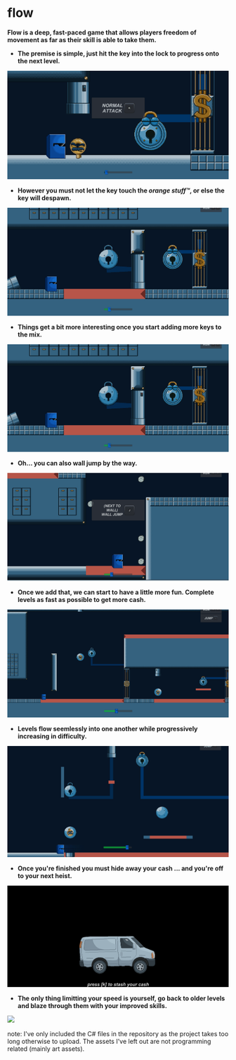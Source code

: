 # flow

**Flow is a deep, fast-paced game that allows players freedom of movement as far as their skill is able to take them.**

- **The premise is simple, just hit the key into the lock to progress onto the next level.**

![](lvl1.gif)

- **However you must not let the key touch the *orange stuff™*, or else the key will despawn.**

![](keydie.gif)

- **Things get a bit more interesting once you start adding more keys to the mix.**

![](lvl3.gif)

- **Oh... you can also wall jump by the way.**

![](walljump.gif)

- **Once we add that, we can start to have a little more fun. Complete levels as fast as possible to get more cash.**

![](lvl5.gif)

- **Levels flow seemlessly into one another while progressively increasing in difficulty.**

![](hidden.gif)

- **Once you're finished you must hide away your cash ... and you're off to your next heist.**

![](endscreen.gif)

- **The only thing limitting your speed is yourself, go back to older levels and blaze through them with your improved skills.**

![](fast.gif)

note: I've only included the C# files in the repository as the project takes too long otherwise to upload. The assets I've left out are not programming related (mainly art assets).
